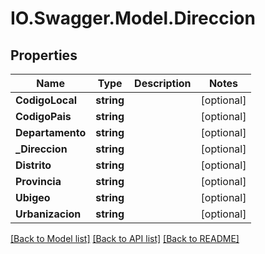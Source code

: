 # IO.Swagger.Model.Direccion
## Properties

Name | Type | Description | Notes
------------ | ------------- | ------------- | -------------
**CodigoLocal** | **string** |  | [optional] 
**CodigoPais** | **string** |  | [optional] 
**Departamento** | **string** |  | [optional] 
**_Direccion** | **string** |  | [optional] 
**Distrito** | **string** |  | [optional] 
**Provincia** | **string** |  | [optional] 
**Ubigeo** | **string** |  | [optional] 
**Urbanizacion** | **string** |  | [optional] 

[[Back to Model list]](../README.md#documentation-for-models) [[Back to API list]](../README.md#documentation-for-api-endpoints) [[Back to README]](../README.md)

